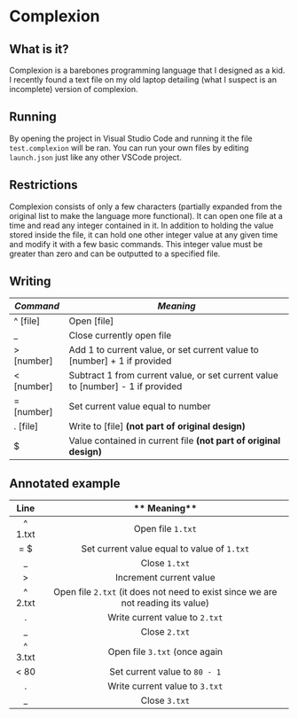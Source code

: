 # Complexion

## What is it?

Complexion is a barebones programming language that I designed as a kid. I recently found a text file on my old laptop detailing (what I suspect is an incomplete) version of complexion.

## Running

By opening the project in Visual Studio Code and running it the file `test.complexion` will be ran. You can run your own files by editing `launch.json` just like any other VSCode project.

## Restrictions

Complexion consists of only a few characters (partially expanded from the original list to make the language more functional). It can open one file at a time and read any integer contained in it.
In addition to holding the value stored inside the file, it can hold one other integer value at any given time and modify it with a few basic commands. This integer value must be greater than zero and can be outputted to a specified file.

## Writing

| *Command*  | *Meaning*                                                                       |
|------------|---------------------------------------------------------------------------------|
| ^ [file]   | Open [file]                                                                     |
| _          | Close currently open file                                                       |
| > [number] | Add 1 to current value, or set current value to [number] + 1 if provided        |
| < [number] | Subtract 1 from current value, or set current value to [number] - 1 if provided |
| = [number] | Set current value equal to number                                               |
| . [file]   | Write to [file] **(not part of original design)**                               |
| $          | Value contained in current file **(not part of original design)**               |

## Annotated example

**Line**|** Meaning**
:-----:|:-----:
^ 1.txt| Open file `1.txt`
= $| Set current value equal to value of `1.txt`
\_| Close `1.txt`
>| Increment current value
^ 2.txt| Open file `2.txt` (it does not need to exist since we are not reading its value)
.| Write current value to `2.txt`
\_| Close `2.txt`
^ 3.txt| Open file `3.txt` (once again
< 80| Set current value to `80 - 1`
.| Write current value to `3.txt`
\_| Close `3.txt`